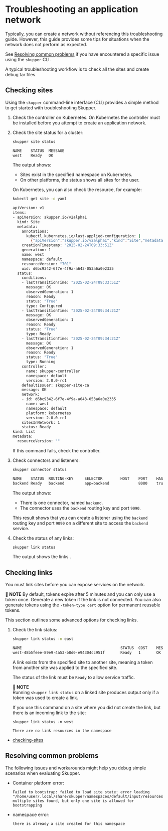 <a id="troubleshooting"></a>
# Troubleshooting an application network

Typically, you can create a network without referencing this troubleshooting guide.
However, this guide provides some tips for situations when the network does not perform as expected.

See [Resolving common problems](#resolving-common-problems) if you have encountered a specific issue using the `skupper` CLI.

A typical troubleshooting workflow is to check all the sites and create debug tar files.

<a id="checking-sites"></a>
## Checking sites

Using the `skupper` command-line interface (CLI) provides a simple method to get started with troubleshooting Skupper.

1. Check the controller on Kubernetes.
   On Kubernetes the controller must be installed before you attempt to create an application network.
2. Check the site status for a cluster:

   ```bash
   skupper site status

   NAME    STATUS  MESSAGE
   west    Ready   OK
   ```

   The output shows:

   - Sites exist in the specified namespace on Kubernetes.
   - On other platforms, the status shows all sites for the user.

   On Kubernetes, you can also check the resource, for example:

   ```bash
   kubectl get site -o yaml
   
   apiVersion: v1
   items:
   - apiVersion: skupper.io/v2alpha1
     kind: Site
     metadata:
       annotations:
         kubectl.kubernetes.io/last-applied-configuration: |
           {"apiVersion":"skupper.io/v2alpha1","kind":"Site","metadata":{"annotations":{},"name":"west","namespace":"default"}}
       creationTimestamp: "2025-02-24T09:33:51Z"
       generation: 1
       name: west
       namespace: default
       resourceVersion: "701"
       uid: d6bc9342-6f7e-4f9a-a643-053a6a0e2335
     status:
       conditions:
       - lastTransitionTime: "2025-02-24T09:33:51Z"
         message: OK
         observedGeneration: 1
         reason: Ready
         status: "True"
         type: Configured
       - lastTransitionTime: "2025-02-24T09:34:21Z"
         message: OK
         observedGeneration: 1
         reason: Ready
         status: "True"
         type: Ready
       - lastTransitionTime: "2025-02-24T09:34:21Z"
         message: OK
         observedGeneration: 1
         reason: Ready
         status: "True"
         type: Running
       controller:
         name: skupper-controller
         namespace: default
         version: 2.0.0-rc1
       defaultIssuer: skupper-site-ca
       message: OK
       network:
       - id: d6bc9342-6f7e-4f9a-a643-053a6a0e2335
         name: west
         namespace: default
         platform: kubernetes
         version: 2.0.0-rc1
       sitesInNetwork: 1
       status: Ready
   kind: List
   metadata:
     resourceVersion: ""
   ```

   If this command fails, check the controller.

3. Check connectors and listeners:

   ```bash
   skupper connector status
   
   NAME    STATUS  ROUTING-KEY     SELECTOR        HOST    PORT    HAS MATCHING LISTENERMESSAGE
   backend Ready   backend         app=backend             8080    true                 OK
   ```

   The output shows:

   - There is one connector, named `backend`.
   - The connector uses the `backend` routing key and port `9090`.

   This result shows that you can create a listener using the `backend` routing key and port `9090` on a different site to access the `backend` service.

4. Check the status of any links:

   ```bash
   skupper link status

   ```

   The output shows the links .

<a id="checking-links"></a>
## Checking links

You must link sites before you can expose services on the network.

**📌 NOTE**
By default, tokens expire after 5 minutes and you can only use a token once.
Generate a new token if the link is not connected.
You can also generate tokens using the `-token-type cert` option for permanent reusable tokens.

This section outlines some advanced options for checking links.

1. Check the link status:

   ```bash
   skupper link status -n east
   
   NAME                                            STATUS  COST    MESSAGE
   west-48b5feee-89e9-4a53-b8d0-e94304cc951f       Ready   1       OK
   ```

   A link exists from the specified site to another site, meaning a token from another site was applied to the specified site.

   The status of the link must be `Ready` to allow service traffic.

   **📌 NOTE**\
   Running `skupper link status` on a linked site produces output only if a token was used to create a link.

   If you use this command on a site where you did not create the link, but there is an incoming link to the site:

   ```
   skupper link status -n west

   There are no link resources in the namespace
   ```

- [checking-sites](#checking-sites)

<a id="resolving-common-problems"></a>
## Resolving common problems

The following issues and workarounds might help you debug simple scenarios when evaluating Skupper.

- Container platform error:

  ```
  Failed to bootstrap: failed to load site state: error loading "/home/user/.local/share/skupper/namespaces/default/input/resources/sites/test.yaml": multiple sites found, but only one site is allowed for bootstrapping
  ```

- namespace error:
  ```
  there is already a site created for this namespace
  ```
